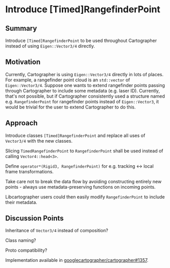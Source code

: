 # Introduce [Timed]RangefinderPoint

## Summary
[summary]: #summary

Introduce `[Timed]RangefinderPoint` to be used throughout Cartographer instead of using `Eigen::Vector3/4` directly.

## Motivation
[motivation]: #motivation

Currently, Cartographer is using `Eigen::Vector3/4` directly in lots of places.
For example, a rangefinder point cloud is an `std::vector` of `Eigen::Vector3/4`.
Suppose one wants to extend rangefinder points passing through Cartographer to include some metadata (e.g. laser ID).
Currently, that's not possible, but if Cartographer consistently used a structure named e.g. `RangefinderPoint` for rangefinder points instead of `Eigen::Vector3`, it would be trivial for the user to extend Cartographer to do this. 

## Approach
[approach]: #approach

Introduce classes `[Timed]RangefinderPoint` and replace all uses of `Vector3/4` with the new classes.

Slicing `TimedRangefinderPoint` to `RangefinderPoint` shall be used instead of calling `Vector4::head<3>`. 

Define `operator*(Rigid3, RangefinderPoint)` for e.g. tracking <-> local frame transformations.

Take care not to break the data flow by avoiding constructing entirely new points - always use metadata-preserving functions on incoming points.

Libcartographer users could then easily modify `RangefinderPoint` to include their metadata.

## Discussion Points
[discussion]: #discussion

Inheritance of `Vector3/4` instead of composition?

Class naming?

Proto compatibility?

Implementation available in [googlecartographer/cartographer#1357](https://github.com/googlecartographer/cartographer/pull/1357).
